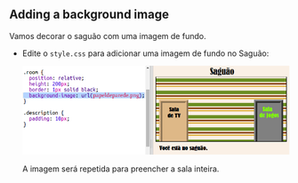 ## Adding a background image

Vamos decorar o saguão com uma imagem de fundo.

+ Edite o `style.css` para adicionar uma imagem de fundo no Saguão:
    
    ![screenshot](images/rooms-hall-decorated.png)
    
    A imagem será repetida para preencher a sala inteira.